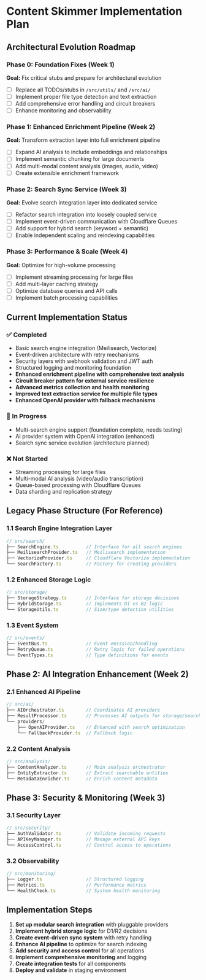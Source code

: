 # Content Skimmer Implementation Plan

## Architectural Evolution Roadmap

### Phase 0: Foundation Fixes (Week 1)
**Goal:** Fix critical stubs and prepare for architectural evolution
- [ ] Replace all TODOs/stubs in `/src/utils/` and `/src/ai/`
- [ ] Implement proper file type detection and text extraction
- [ ] Add comprehensive error handling and circuit breakers
- [ ] Enhance monitoring and observability

### Phase 1: Enhanced Enrichment Pipeline (Week 2)
**Goal:** Transform extraction layer into full enrichment pipeline
- [ ] Expand AI analysis to include embeddings and relationships
- [ ] Implement semantic chunking for large documents
- [ ] Add multi-modal content analysis (images, audio, video)
- [ ] Create extensible enrichment framework

### Phase 2: Search Sync Service (Week 3)
**Goal:** Evolve search integration layer into dedicated service
- [ ] Refactor search integration into loosely coupled service
- [ ] Implement event-driven communication with Cloudflare Queues
- [ ] Add support for hybrid search (keyword + semantic)
- [ ] Enable independent scaling and reindexing capabilities

### Phase 3: Performance & Scale (Week 4)
**Goal:** Optimize for high-volume processing
- [ ] Implement streaming processing for large files
- [ ] Add multi-layer caching strategy
- [ ] Optimize database queries and API calls
- [ ] Implement batch processing capabilities

## Current Implementation Status

### ✅ Completed
- Basic search engine integration (Meilisearch, Vectorize)
- Event-driven architecture with retry mechanisms
- Security layers with webhook validation and JWT auth
- Structured logging and monitoring foundation
- **Enhanced enrichment pipeline with comprehensive text analysis**
- **Circuit breaker pattern for external service resilience**
- **Advanced metrics collection and health monitoring**
- **Improved text extraction service for multiple file types**
- **Enhanced OpenAI provider with fallback mechanisms**

### 🚧 In Progress
- Multi-search engine support (foundation complete, needs testing)
- AI provider system with OpenAI integration (enhanced)
- Search sync service evolution (architecture planned)

### ❌ Not Started
- Streaming processing for large files
- Multi-modal AI analysis (video/audio transcription)
- Queue-based processing with Cloudflare Queues
- Data sharding and replication strategy

## Legacy Phase Structure (For Reference)

### 1.1 Search Engine Integration Layer
```typescript
// src/search/
├── SearchEngine.ts          // Interface for all search engines
├── MeilisearchProvider.ts   // Meilisearch implementation
├── VectorizeProvider.ts     // Cloudflare Vectorize implementation
└── SearchFactory.ts         // Factory for creating providers
```

### 1.2 Enhanced Storage Logic
```typescript
// src/storage/
├── StorageStrategy.ts       // Interface for storage decisions
├── HybridStorage.ts         // Implements D1 vs R2 logic
└── StorageUtils.ts          // Size/type detection utilities
```

### 1.3 Event System
```typescript
// src/events/
├── EventBus.ts              // Event emission/handling
├── RetryQueue.ts            // Retry logic for failed operations
└── EventTypes.ts            // Type definitions for events
```

## Phase 2: AI Integration Enhancement (Week 2)

### 2.1 Enhanced AI Pipeline
```typescript
// src/ai/
├── AIOrchestrator.ts        // Coordinates AI providers
├── ResultProcessor.ts       // Processes AI outputs for storage/search
└── providers/
    ├── OpenAIProvider.ts    // Enhanced with search optimization
    └── FallbackProvider.ts  // Fallback logic
```

### 2.2 Content Analysis
```typescript
// src/analysis/
├── ContentAnalyzer.ts       // Main analysis orchestrator
├── EntityExtractor.ts       // Extract searchable entities
└── MetadataEnricher.ts      // Enrich content metadata
```

## Phase 3: Security & Monitoring (Week 3)

### 3.1 Security Layer
```typescript
// src/security/
├── AuthValidator.ts         // Validate incoming requests
├── APIKeyManager.ts         // Manage external API keys
└── AccessControl.ts         // Control access to operations
```

### 3.2 Observability
```typescript
// src/monitoring/
├── Logger.ts                // Structured logging
├── Metrics.ts               // Performance metrics
└── HealthCheck.ts           // System health monitoring
```

## Implementation Steps

1. **Set up modular search integration** with pluggable providers
2. **Implement hybrid storage logic** for D1/R2 decisions
3. **Create event-driven sync system** with retry handling
4. **Enhance AI pipeline** to optimize for search indexing
5. **Add security and access control** for all operations
6. **Implement comprehensive monitoring** and logging
7. **Create integration tests** for all components
8. **Deploy and validate** in staging environment
